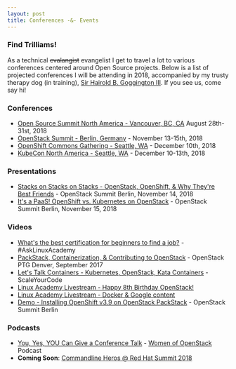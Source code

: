 ```yaml
---
layout: post
title: Conferences -&- Events
---
```


### Find Trilliams!

As a technical ~~evalangist~~ evangelist I get to travel a lot to various
conferences centered around Open Source projects. Below is a list of projected
conferences I will be attending in 2018, accompanied by my trusty therapy dog
(in training), [Sir Hairold B. Goggington III][goggy]. If you see us, come say hi!

### Conferences

- [Open Source Summit North America - Vancouver, BC, CA][ossna] August 28th-31st, 2018
- [OpenStack Summit - Berlin, Germany][berlin] - November 13-15th, 2018
- [OpenShift Commons Gathering - Seattle, WA][ocg18] - December 10th, 2018
- [KubeCon North America - Seattle, WA][kube18] - December 10-13th, 2018

### Presentations

- [Stacks on Stacks on Stacks - OpenStack, OpenShift, & Why They're Best
  Friends][22041] - OpenStack Summit Berlin, November 14, 2018
- [It's a PaaS! OpenShift vs. Kubernetes on OpenStack][22003] - OpenStack
  Summit Berlin, November 15, 2018

### Videos

- [What's the best certification for beginners to find a job?][laquestions] -
  #AskLinuxAcademy
- [PackStack, Containerization, & Contributing to OpenStack][ptgvid1] - OpenStack
  PTG Denver, September 2017
- [Let's Talk Containers - Kubernetes, OpenStack, Kata Containers][lasyc] -
  ScaleYourCode
- [Linux Academy Livestream - Happy 8th Birthday OpenStack!][os8th]
- [Linux Academy Livestream - Docker & Google content][lalivestream]
- [Demo - Installing OpenShift v3.9 on OpenStack PackStack][osdemo] -
  OpenStack Summit Berlin

### Podcasts

- [You, Yes, YOU Can Give a Conference Talk][woocast] - [Women of OpenStack][woo] Podcast
- **Coming Soon**: [Commandline Heros @ Red Hat Summit 2018][clh]


[kube18]: https://events.linuxfoundation.org/events/kubecon-cloudnativecon-north-america-2018/
[ocg18]: https://commons.openshift.org/gatherings/Seattle_2018.html
[osdemo]: https://youtu.be/Hshndx23oEc
[goggy]: https://instagram.com/goggy3stax/
[ptgvid1]: https://www.youtube.com/watch?v=UnOnDWsU4RI&t=5s
[laquestions]: https://www.youtube.com/watch?v=8XYCfTo_ZsY
[lasyc]: https://www.youtube.com/watch?v=2Cn2zO_Vdws&t=1s
[os8th]: https://www.youtube.com/watch?v=uUbJju7BvEQ
[ossna]: https://events.linuxfoundation.org/events/open-source-summit-north-america-2018/
[ocb]: #
[lalivestream]: https://www.youtube.com/watch?v=F0f9WmxdSts
[22041]: https://www.openstack.org/summit/berlin-2018/summit-schedule/events/22041/stacks-on-stacks-on-stacks-openstack-openshift-and-why-theyre-best-friends
[oldstax]: https://www.openstack.org/summit/berlin-2018/vote-for-speakers#/22041
[22003]: https://www.openstack.org/summit/berlin-2018/summit-schedule/events/22003/its-a-paas-openshift-vs-kubernetes-on-openstack 
[old-vote]: https://www.openstack.org/summit/berlin-2018/vote-for-speakers#/22003
[berlin]: https://www.openstack.org/summit/berlin-2018/
[ptg]: https://www.openstack.org/ptg/
[woo]: https://wiki.openstack.org/wiki/Women_of_OpenStack
[woocast]: http://3e0938c72320c1e97db5-a29d7d5063cc8716c60b936b269f2da7.r31.cf1.rackcdn.com/woo%20cfp%20talk.mp3
[clh]: #
